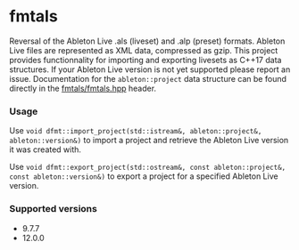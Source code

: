 # fmtals

Reversal of the Ableton Live .als (liveset) and .alp (preset) formats. Ableton Live files are represented as XML data, compressed as gzip. This project provides functionnality for importing and exporting livesets as C++17 data structures. If your Ableton Live version is not yet supported please report an issue. Documentation for the `ableton::project` data structure can be found directly in the [fmtals/fmtals.hpp](include/fmtals/fmtals.hpp) header.

### Usage

Use `void dfmt::import_project(std::istream&, ableton::project&, ableton::version&)` to import a project and retrieve the Ableton Live version it was created with.

Use `void dfmt::export_project(std::ostream&, const ableton::project&, const ableton::version&)` to export a project for a specified Ableton Live version.

### Supported versions
- 9.7.7
- 12.0.0
